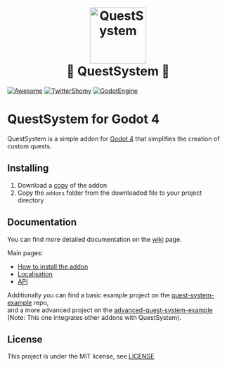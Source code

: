 <h1  align="center">
<image src="./icon.svg" alt="QuestSystem" width=128><br>
📜 QuestSystem 📜
</h1>

[![Awesome](https://awesome.re/badge.svg)](https://github.com/godotengine/awesome-godot)
[![TwitterShomy](https://img.shields.io/badge/-shomykohai-1DA1F2?style=flat&logo=twitter&logoColor=white&labelColor=1DA1F2)](https://twitter.com/shomykohai)
[![GodotEngine](https://img.shields.io/badge/-Godot%204-250a78?style=flat&logo=godotengine&logoColor=white&labelColor=250a78)](https://godotengine.org/)

# QuestSystem for Godot 4

QuestSystem is a simple addon for [Godot 4](https://godotengine.org/) that simplifies the creation of custom quests.


## Installing

1. Download a [copy](https://codeload.github.com/shomykohai/quest-system/zip/refs/heads/main) of the addon
2. Copy the `addons` folder from the downloaded file to your project directory

## Documentation

You can find more detailed documentation on the [wiki](https://shomykohai.github.io/quest-system/) page.

Main pages:

* [How to install the addon](https://shomykohai.github.io/quest-system/#/installing)
* [Localisation](https://shomykohai.github.io/quest-system/#/translations)
* [API](https://shomykohai.github.io/quest-system/#/api/)


Additionally you can find a basic example project on the [quest-system-example](https://github.com/shomykohai/quest-system-example) repo,<br>
and a more advanced project on the [advanced-quest-system-example](https://github.com/shomykohai/advanced-quest-system-example) (Note: This one integrates other addons with QuestSystem).

## License

This project is under the MIT license, see [LICENSE](LICENSE)

